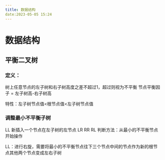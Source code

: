 ```yaml
---
title: 数据结构
date:2023-05-05 15:24
---
```


# 数据结构
## 平衡二叉树
### 定义：
树上任意节点的左子树和右子树高度之差不超过1，超过则视为不平衡
节点平衡因子 = 左子树高-右子树高

特性：左子树节点值<根节点值<左子树节点值
### 调整最小不平衡子树
LL 新插入一个节点在左子树的左节点
LR
RR
RL
判断方法：从最小的不平衡节点开始操作

LL：进行右旋，需要将最小的不平衡节点往下三个节点中间的节点作为新的根节点其他两个节点变成左右子树
